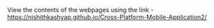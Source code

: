 View the contents of the webpages using the link - https://nishithkashyap.github.io/Cross-Platform-Mobile-Application2/
